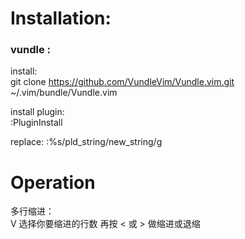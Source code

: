 
# Installation:
### vundle :  
install:  
git clone https://github.com/VundleVim/Vundle.vim.git ~/.vim/bundle/Vundle.vim

install plugin:  
:PluginInstall

replace:
:%s/pld_string/new_string/g


# Operation

多行缩进：  
V 选择你要缩进的行数
再按 < 或 > 做缩进或退缩
